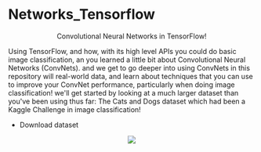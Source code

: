 # Networks_Tensorflow

<p align='center'>Convolutional Neural Networks in TensorFlow!<p>

Using TensorFlow, and how, with its high level APIs you could do basic image classification, an you learned a little bit about Convolutional Neural Networks (ConvNets). and we get to go deeper into using ConvNets in this repository will real-world data, and learn about techniques that you can use to improve your ConvNet performance, particularly when doing image classification! we'll get started by looking at a much larger dataset than you've been using thus far: The Cats and Dogs dataset which had been a Kaggle Challenge in image classification!

<ul>
<li><a href='www.google.com'></a>Download dataset</li>
</ul>

<p align='center'>
<img src='./pets.png'>
</p>
